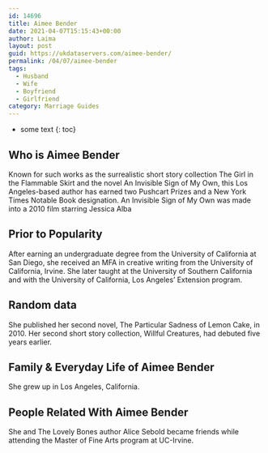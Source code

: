 ```yaml
---
id: 14696
title: Aimee Bender
date: 2021-04-07T15:15:43+00:00
author: Laima
layout: post
guid: https://ukdataservers.com/aimee-bender/
permalink: /04/07/aimee-bender
tags:
  - Husband
  - Wife
  - Boyfriend
  - Girlfriend
category: Marriage Guides
---
```


* some text
{: toc}


## Who is Aimee Bender
                  
                  
                  
Known for such works as the surrealistic short story collection The Girl in the Flammable Skirt and the novel An Invisible Sign of My Own, this Los Angeles-based author has earned two Pushcart Prizes and a New York Times Notable Book designation. An Invisible Sign of My Own was made into a 2010 film starring Jessica Alba
                  
              
            
              
            
                
                
                
## Prior to Popularity
                  
                  
                  
After earning an undergraduate degree from the University of California at San Diego, she received an MFA in creative writing from the University of California, Irvine. She later taught at the University of Southern California and with the University of California, Los Angeles&#8217; Extension program.
                  
              
            
              
            
                
                
                
## Random data
                  
                  
                  
She published her second novel, The Particular Sadness of Lemon Cake, in 2010. Her second short story collection, Willful Creatures, had debuted five years earlier.
                  
              
            
              
            
                
                
                
## Family & Everyday Life of Aimee Bender
                  
                  
                  
She grew up in Los Angeles, California.
                  
              
            
              
            
                
                
                
## People Related With Aimee Bender
                  
                  
                  
She and The Lovely Bones author Alice Sebold became friends while attending the Master of Fine Arts program at UC-Irvine.
                  
              
            
              
            
                
              
            
              
              
            
            
              
            
          
          
          